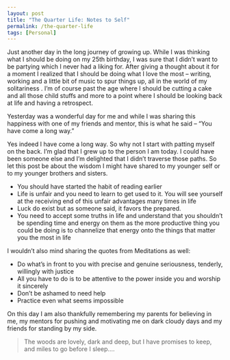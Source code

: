 ```yaml
---
layout: post
title: "The Quarter Life: Notes to Self"
permalink: /the-quarter-life
tags: [Personal]
---
```


Just another day in the long journey of growing up. While I was thinking what I should be doing on my 25th birthday, I was sure that I didn’t want to be partying which I never had a liking for. After giving a thought about it for a moment I realized that I should be doing what I love the most – writing, working and a little bit of music to spur things up, all in the world of my solitariness . I’m of course past the age where I should be cutting a cake and all those child stuffs and more to a point where I should be looking back at life and having a retrospect.

Yesterday was a wonderful day for me and while I was sharing this happiness with one of my friends and mentor, this is what he said –  “You  have come a long way.”

Yes indeed I have come a long way. So why not I start with patting myself on the back. I’m glad that I grew up to the person I am today. I could have been someone else and I’m delighted that I didn’t traverse those paths. So let this post be about the wisdom I might have shared to my younger self or to my younger brothers and sisters.

- You should have started the habit of reading earlier
- Life is unfair and you need to learn to get used to it. You will see yourself at the receiving end of this unfair advantages many times in life
- Luck do exist but as someone said, it favors the prepared.
- You need to accept some truths in life and understand that you shouldn’t be spending time and energy on them as the more productive thing you could be doing is to channelize that energy onto the things that matter you the most in life

I wouldn’t also mind sharing the quotes from Meditations as well:

- Do what’s in front to you with precise and genuine seriousness, tenderly, willingly with justice
- All you have to do is to be attentive to the power inside you and worship it sincerely
- Don’t be ashamed to need help
- Practice even what seems impossible

On this day I am also thankfully remembering my parents for believing in me, my mentors for pushing and motivating me on dark cloudy days and my friends for standing by my side.

> The woods are lovely, dark and deep, but I have promises to keep, and miles to go before I sleep….
